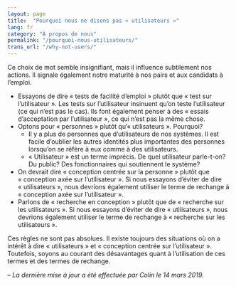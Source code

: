 ```yaml
---
layout: page
title:  "Pourquoi nous ne disons pas « utilisateurs »"
lang: fr
category: "À propos de nous"
permalink: "/pourquoi-nous-utilisateurs/"
trans_url: "/why-not-users/"
---
```


Ce choix de mot semble insignifiant, mais il influence subtilement nos actions. Il signale également notre maturité à nos pairs et aux candidats à l’emploi.

  * Essayons de dire « tests de facilité d’emploi » plutôt que « test sur l’utilisateur ». Les tests sur l’utilisateur insinuent qu’on teste l’utilisateur (ce qui n’est pas le cas). Ils font également penser à des « essais d’acceptation par l’utilisateur », ce qui n’est pas la même chose.
  * Optons pour « personnes » plutôt qu’« utilisateurs ». Pourquoi?
    * Il y a plus de personnes que d’utilisateurs de nos systèmes. Il est facile d’oublier les autres identités plus importantes des personnes lorsqu’on se réfère à eux comme à des utilisateurs.
    * « Utilisateur » est un terme imprécis. De quel utilisateur parle-t-on? Du public? Des fonctionnaires qui soutiennent le système?
  * On devrait dire « conception centrée sur la personne » plutôt que « conception axée sur l’utilisateur ». Si nous essayons d’éviter de dire « utilisateurs », nous devrions également utiliser le terme de rechange à « conception axée sur l’utilisateur ».
  * Parlons de « recherche en conception » plutôt que de « recherche sur les utilisateurs ». Si nous essayons d’éviter de dire « utilisateurs », nous devrions également utiliser le terme de rechange à « recherche sur les utilisateurs ».

Ces règles ne sont pas absolues. Il existe toujours des situations où on a intérêt à dire « utilisateurs » et « conception centrée sur l’utilisateur ». Toutefois, soyons au courant des désavantages quant à l’utilisation de ces termes et des termes de rechange.

_– La dernière mise à jour a été effectuée par Colin le 14 mars 2019._
